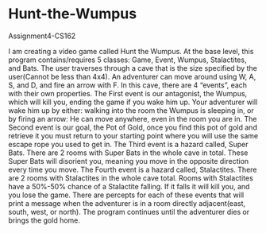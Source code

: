 # Hunt-the-Wumpus
Assignment4-CS162

I am creating a video game called Hunt the Wumpus. 
At the base level, this program contains/requires 5 classes: Game, Event, Wumpus, Stalactites, and Bats. 
The user traverses through a cave that is the size specified by the user(Cannot be less than 4x4).
An adventurer can move around using W, A, S, and D, and fire an arrow with F. 
In this cave, there are 4 “events”, each with their own properties. 
The First event is our antagonist, the Wumpus, which will kill you, ending the game if you wake him up. 
Your adventurer will wake him up by either: 
  walking into the room the Wumpus is sleeping in, 
  or by firing an arrow: He can move anywhere, even in the room you are in. 
The Second event is our goal, the Pot of Gold, once you find this pot of gold and retrieve it you must return to your starting point where you will use the same escape rope you used to get in.
The Third event is a hazard called, Super Bats. 
There are 2 rooms with Super Bats in the whole cave in total.
These Super Bats will disorient you, meaning you move in the opposite direction every time you move.
The Fourth event is a hazard called, Stalactites. There are 2 rooms with Stalactites in the whole cave total.
Rooms with Stalactites have a 50%-50% chance of a Stalactite falling. If it falls it will kill you, and you lose the game. 
There are percepts for each of these events that will print a message when the adventurer is in a room directly adjacent(east, south, west, or north).
The program continues until the adventurer dies or brings the gold home.
